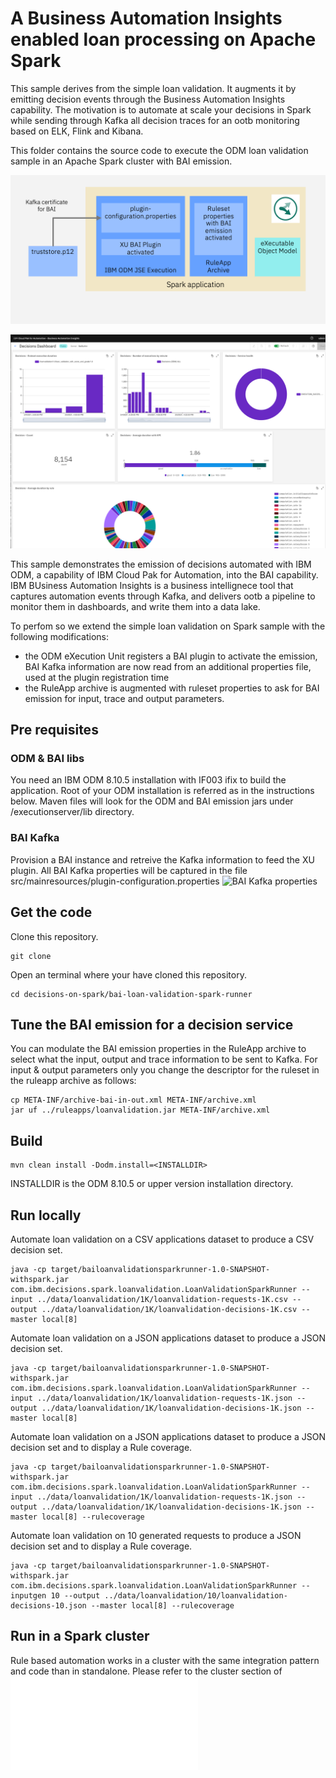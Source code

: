 # A Business Automation Insights enabled loan processing on Apache Spark
This sample derives from the simple loan validation. It augments it by emitting decision events through the Business Automation Insights capability.
The motivation is to automate at scale your decisions in Spark while sending through Kafka all decision traces for an ootb monitoring based on ELK, Flink and Kibana.

This folder contains the source code to execute the ODM loan validation sample in an Apache Spark cluster with BAI emission.

![Packaging](../docs/images/decisions-in-spark-with-bai.packaging.png "Packaging")

![Dashboard](../docs/images/bai-bpc-dashboard.png "Dashboard")

This sample demonstrates the emission of decisions automated with IBM ODM, a capability of IBM Cloud Pak for Automation, into the BAI capability.
IBM BUsiness Automation Insights is a business intellignece tool that captures automation events through Kafka, and delivers ootb a pipeline to monitor them in dashboards, and write them into a data lake.

To perfom so we extend the simple loan validation on Spark sample with the following modifications:
   * the ODM eXecution Unit registers a BAI plugin to activate the emission,
    BAI Kafka information are now read from an additional properties file, used at the plugin registration time
   * the RuleApp archive is augmented with ruleset properties to ask for BAI emission for input, trace and output parameters.

## Pre requisites

### ODM & BAI libs
You need an IBM ODM 8.10.5 installation with IF003 ifix to build the application. Root of your ODM installation is referred as <INSTALLDIR> in the instructions below. Maven files will look for the ODM and BAI emission jars under <INSTALLDIR>/executionserver/lib directory.
  
### BAI Kafka
Provision a BAI instance and retreive the Kafka information to feed the XU plugin.
All BAI Kafka properties will be captured in the file src/mainresources/plugin-configuration.properties
![BAI Kafka properties](src/main/resources/plugin-configuration.properties "BAI Kafka properties")

## Get the code
Clone this repository.
```console
git clone
```
Open an terminal where your have cloned this repository.
```console
cd decisions-on-spark/bai-loan-validation-spark-runner
```

## Tune the BAI emission for a decision service
You can modulate the BAI emission properties in the RuleApp archive to select what the input, output and trace information to be sent to Kafka.
For input & output parameters only you change the descriptor for the ruleset in the ruleapp archive as follows:
```console
cp META-INF/archive-bai-in-out.xml META-INF/archive.xml
jar uf ../ruleapps/loanvalidation.jar META-INF/archive.xml 
```

## Build
```console
mvn clean install -Dodm.install=<INSTALLDIR>
```
INSTALLDIR is the ODM 8.10.5 or upper version installation directory.

## Run locally


Automate loan validation on a CSV applications dataset to produce a CSV decision set.
```console
java -cp target/bailoanvalidationsparkrunner-1.0-SNAPSHOT-withspark.jar com.ibm.decisions.spark.loanvalidation.LoanValidationSparkRunner --input ../data/loanvalidation/1K/loanvalidation-requests-1K.csv --output ../data/loanvalidation/1K/loanvalidation-decisions-1K.csv --master local[8]
```

Automate loan validation on a JSON applications dataset to produce a JSON decision set.
```console
java -cp target/bailoanvalidationsparkrunner-1.0-SNAPSHOT-withspark.jar com.ibm.decisions.spark.loanvalidation.LoanValidationSparkRunner --input ../data/loanvalidation/1K/loanvalidation-requests-1K.json --output ../data/loanvalidation/1K/loanvalidation-decisions-1K.json --master local[8]
```

Automate loan validation on a JSON applications dataset to produce a JSON decision set and to display a Rule coverage.
```console
java -cp target/bailoanvalidationsparkrunner-1.0-SNAPSHOT-withspark.jar com.ibm.decisions.spark.loanvalidation.LoanValidationSparkRunner --input ../data/loanvalidation/1K/loanvalidation-requests-1K.json --output ../data/loanvalidation/1K/loanvalidation-decisions-1K.json --master local[8] --rulecoverage
```

Automate loan validation on 10 generated requests to produce a JSON decision set and to display a Rule coverage.
```console
java -cp target/bailoanvalidationsparkrunner-1.0-SNAPSHOT-withspark.jar com.ibm.decisions.spark.loanvalidation.LoanValidationSparkRunner --inputgen 10 --output ../data/loanvalidation/10/loanvalidation-decisions-10.json --master local[8] --rulecoverage
```

## Run in a Spark cluster
Rule based automation works in a cluster with the same integration pattern and code than in standalone.
Please refer to the cluster section of ![simple runner](../simple-loan-validation-spark-runner/README.md "simple runner")
